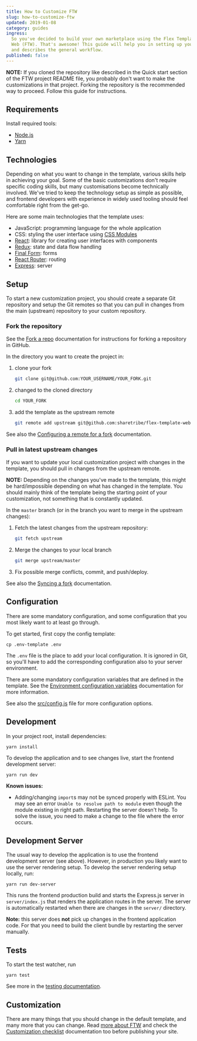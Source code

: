 ```yaml
---
title: How to Customize FTW
slug: how-to-customize-ftw
updated: 2019-01-08
category: guides
ingress:
  So you've decided to build your own marketplace using the Flex Template for
  Web (FTW). That's awesome! This guide will help you in setting up your fork
  and describes the general workflow.
published: false
---
```


**NOTE:** If you cloned the repository like described in the Quick start section
of the FTW project README file, you probably don't want to make the
customizations in that project. Forking the repository is the recommended way to
proceed. Follow this guide for instructions.

## Requirements

Install required tools:

- [Node.js](https://nodejs.org/)
- [Yarn](https://yarnpkg.com/)

## Technologies

Depending on what you want to change in the template, various skills help in
achieving your goal. Some of the basic customizations don't require specific
coding skills, but many customisations become technically involved. We've tried
to keep the technology setup as simple as possible, and frontend developers with
experience in widely used tooling should feel comfortable right from the get-go.

Here are some main technologies that the template uses:

- JavaScript: programming language for the whole application
- CSS: styling the user interface using
  [CSS Modules](https://github.com/css-modules/css-modules)
- [React](https://reactjs.org/): library for creating user interfaces with
  components
- [Redux](https://redux.js.org/): state and data flow handling
- [Final Form](https://github.com/final-form/final-form): forms
- [React Router](https://reacttraining.com/react-router/): routing
- [Express](https://expressjs.com/): server

## Setup

To start a new customization project, you should create a separate Git
repository and setup the Git remotes so that you can pull in changes from the
main (upstream) repository to your custom repository.

### Fork the repository

See the [Fork a repo](https://help.github.com/articles/fork-a-repo/)
documentation for instructions for forking a repository in GitHub.

In the directory you want to create the project in:

1. clone your fork

   ```sh
   git clone git@github.com:YOUR_USERNAME/YOUR_FORK.git
   ```

1. changed to the cloned directory

   ```sh
   cd YOUR_FORK
   ```

1. add the template as the upstream remote

   ```sh
   git remote add upstream git@github.com:sharetribe/flex-template-web.git
   ```

See also the
[Configuring a remote for a fork](https://help.github.com/articles/configuring-a-remote-for-a-fork/)
documentation.

### Pull in latest upstream changes

If you want to update your local customization project with changes in the
template, you should pull in changes from the upstream remote.

**NOTE:** Depending on the changes you've made to the template, this might be
hard/impossible depending on what has changed in the template. You should mainly
think of the template being the starting point of your customization, not
something that is constantly updated.

In the `master` branch (or in the branch you want to merge in the upstream
changes):

1.  Fetch the latest changes from the upstream repository:

    ```sh
    git fetch upstream
    ```

1.  Merge the changes to your local branch

    ```sh
    git merge upstream/master
    ```

1.  Fix possible merge conflicts, commit, and push/deploy.

See also the [Syncing a fork](https://help.github.com/articles/syncing-a-fork/)
documentation.

## Configuration

There are some mandatory configuration, and some configuration that you most
likely want to at least go through.

To get started, first copy the config template:

    cp .env-template .env

The `.env` file is the place to add your local configuration. It is ignored in
Git, so you'll have to add the corresponding configuration also to your server
environment.

There are some mandatory configuration variables that are defined in the
template. See the
[Environment configuration variables](https://github.com/sharetribe/flex-template-web/blob/master/docs/env.md)
documentation for more information.

See also the
[src/config.js](https://github.com/sharetribe/flex-template-web/blob/master/src/config.js)
file for more configuration options.

## Development

In your project root, install dependencies:

    yarn install

To develop the application and to see changes live, start the frontend
development server:

    yarn run dev

**Known issues:**

- Adding/changing `import`s may not be synced properly with ESLint. You may see
  an error `Unable to resolve path to module` even though the module existing in
  right path. Restarting the server doesn't help. To solve the issue, you need
  to make a change to the file where the error occurs.

## Development Server

The usual way to develop the application is to use the frontend development
server (see above). However, in production you likely want to use the server
rendering setup. To develop the server rendering setup locally, run:

    yarn run dev-server

This runs the frontend production build and starts the Express.js server in
`server/index.js` that renders the application routes in the server. The server
is automatically restarted when there are changes in the `server/` directory.

**Note:** this server does **not** pick up changes in the frontend application
code. For that you need to build the client bundle by restarting the server
manually.

## Tests

To start the test watcher, run

    yarn test

See more in the
[testing documentation](https://github.com/sharetribe/flex-template-web/blob/master/docs/testing.md).

## Customization

There are many things that you should change in the default template, and many
more that you can change. Read
[more about FTW](https://github.com/sharetribe/flex-template-web/blob/master/docs/README.md)
and check the
[Customization checklist](https://github.com/sharetribe/flex-template-web/blob/master/docs/customization-checklist.md)
documentation too before publishing your site.
